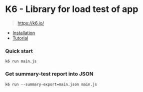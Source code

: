 # K6 - Library for load test of app
> https://k6.io/

* [Installation](https://k6.io/docs/getting-started/installation)
* [Tutorial](https://www.youtube.com/watch?v=Hu1K2ZGJ_K4&t=1466s)


### Quick start 
```
k6 run main.js
```

### Get summary-test report into JSON
```
k6 run --summary-export=main.json main.js
```
